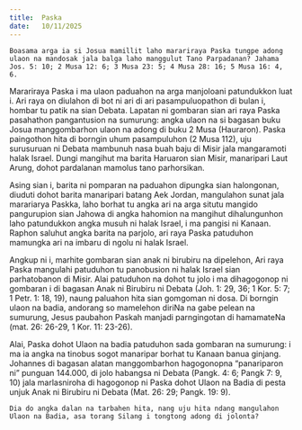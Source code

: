 ```yaml
---
title:  Paska
date:   10/11/2025
---
```


`Boasama arga ia si Josua mamillit laho marariraya Paska tungpe adong ulaon na mandosak jala balga laho manggulut Tano Parpadanan? Jahama Jos. 5: 10; 2 Musa 12: 6; 3 Musa 23: 5; 4 Musa 28: 16; 5 Musa 16: 4, 6.`

Marariraya Paska i ma ulaon paduahon na arga manjoloani patundukkon luat i. Ari raya on diulahon di bot ni ari di ari pasampuluopathon di bulan i, hombar tu patik na sian Debata. Lapatan ni gombaran sian ari raya Paska pasahathon pangantusion na sumurung: angka ulaon na si bagasan buku Josua manggombarhon ulaon na adong di buku 2 Musa (Hauraron). Paska paingothon hita di borngin uhum pasampuluhon (2 Musa 112), uju surusuruan ni Debata mambunuh nasa buah baju di Misir jala mangaramoti halak Israel. Dungi mangihut ma barita Haruaron sian Misir, manaripari Laut Arung, dohot pardalanan mamolus tano parhorsikan.

Asing sian i, barita ni pomparan na paduahon dipungka sian halongonan, diuduti dohot barita manaripari batang Aek Jordan, mangulahon sunat jala marariarya Paskka, laho borhat tu angka ari na arga situtu mangido pangurupion sian Jahowa di angka hahomion na mangihut dihalungunhon laho patundukkon angka musuh ni halak Israel, i ma pangisi ni Kanaan. Raphon saluhut angka barita na parjolo, ari raya Paska patuduhon mamungka ari na imbaru di ngolu ni halak Israel.

Angkup ni i, marhite gombaran sian anak ni birubiru na dipelehon, Ari raya Paska mangulahi patuduhon tu panobusion ni halak Israel sian parhatobanon di Misir. Alai patuduhon na dohot tu jolo i ma dihagogonop ni gombaran i di bagasan Anak ni Birubiru ni Debata (Joh. 1: 29, 36; 1 Kor. 5: 7; 1 Petr. 1: 18, 19), naung paluahon hita sian gomgoman ni dosa. Di borngin ulaon na badia, andorang so mamelehon diriNa na gabe pelean na sumurung, Jesus paubahon Paskah manjadi parngingotan di hamamateNa (mat. 26: 26-29, 1 Kor. 11: 23-26).

Alai, Paska dohot Ulaon na badia patuduhon sada gombaran na sumurung: i ma ia angka na tinobus sogot manaripar borhat tu Kanaan banua ginjang. Johannes di bagasan alatan manggombarhon hagogonopna “panariparon ni” punguan 144.000, di jolo habangsa ni Debata (Pangk. 4: 6; Pangk 7: 9, 10) jala marlasniroha di hagogonop ni Paska dohot Ulaon na Badia di pesta unjuk Anak ni Birubiru ni Debata (Mat. 26: 29; Pangk. 19: 9).

`Dia do angka dalan na tarbahen hita, nang uju hita ndang mangulahon Ulaon na Badia, asa torang Silang i tongtong adong di jolonta?`